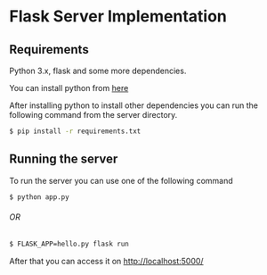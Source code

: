 # Flask Server Implementation

## Requirements
Python 3.x, flask and some more dependencies. 

You can install python from [here](https://www.python.org/downloads/)

After installing python to install other dependencies you can run the following command from the server directory.
```sh
$ pip install -r requirements.txt
```

## Running the server 
To run the server you can use one of the following command
```sh
$ python app.py 
```
###### OR
```sh
$ FLASK_APP=hello.py flask run
```
After that you can access it on [http://localhost:5000/]()
